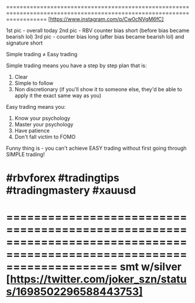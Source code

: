 ========================================================================================================================
[https://www.instagram.com/p/Cw0cNVgM6fC]  

1st pic - overall today
2nd pic - RBV counter bias short (before bias became bearish lol)
3rd pic - counter bias long (after bias became bearish lol) and signature short

Simple trading ≠ Easy trading

Simple trading means you have a step by step plan that is:
1. Clear
2. Simple to follow
3. Non discretionary (if you'll show it to someone else, they'd be able to apply it the exact same way as you)

Easy trading means you:
1. Know your psychology
2. Master your psychology
3. Have patience
4. Don't fall victim to FOMO

Funny thing is - you can't achieve EASY trading without first going through SIMPLE trading!

#rbvforex #tradingtips #tradingmastery #xauusd
========================================================================================================================


========================================================================================================================
smt w/silver [https://twitter.com/joker_szn/status/1698502296588443753]  
========================================================================================================================
